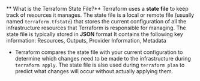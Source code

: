 ** What is the Terraform State File?**
Terraform uses a **state file** to keep track of resources it manages. The state file is a local or remote file (usually named `terraform.tfstate`) that stores the current configuration of all the infrastructure resources that Terraform is responsible for managing. The state file is typically stored in **JSON** format
It contains the following key information: Resources, Outputs, Provider Information, Metadata


-  Terraform compares the state file with your current configuration to determine which changes need to be made to the infrastructure during `terraform apply`. The state file is also used during `terraform plan` to predict what changes will occur without actually applying them.
